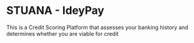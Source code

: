 # STUANA - IdeyPay 
 This is  a Credit Scoring Platform that assesses your banking history and determines whether you are viable for credit
